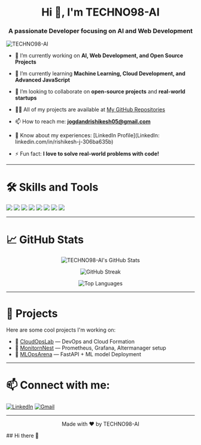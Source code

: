 <!-- GitHub Profile README for TECHNO98-AI -->

<!-- Profile Banner (Optional) -->
<!-- ![Banner](https://your-banner-link.com) -->

<h1 align="center">Hi 👋, I'm TECHNO98-AI</h1>
<h3 align="center">A passionate Developer focusing on AI and Web Development</h3>

<!-- Profile Visitors Counter -->
<p align="left"> <img src="https://komarev.com/ghpvc/?username=TECHNO98-AI&label=Profile%20views&color=0e75b6&style=flat" alt="TECHNO98-AI" /> </p>

<!-- About Me -->
- 🔭 I’m currently working on **AI, Web Development, and Open Source Projects**

- 🌱 I’m currently learning **Machine Learning, Cloud Development, and Advanced JavaScript**

- 👯 I’m looking to collaborate on **open-source projects** and **real-world startups**

- 👨‍💻 All of my projects are available at [My GitHub Repositories](https://github.com/TECHNO98-AI)

- 📫 How to reach me: **jogdandrishikesh05@gmail.com** <!-- Change this -->

- 📄 Know about my experiences: [LinkedIn Profile](LinkedIn: linkedin.com/in/rishikesh-j-306ba635b) <!-- Optional -->

- ⚡ Fun fact: **I love to solve real-world problems with code!**

---

# 🛠️ Skills and Tools
<!-- Add or remove skills as needed -->
<p align="left">
  <img src="https://img.shields.io/badge/Python-3776AB?style=for-the-badge&logo=python&logoColor=white"/>
  <img src="https://img.shields.io/badge/JavaScript-F7DF1E?style=for-the-badge&logo=javascript&logoColor=black"/>
  <img src="https://img.shields.io/badge/React-20232A?style=for-the-badge&logo=react&logoColor=61DAFB"/>
  <img src="https://img.shields.io/badge/HTML5-E34F26?style=for-the-badge&logo=html5&logoColor=white"/>
  <img src="https://img.shields.io/badge/CSS3-1572B6?style=for-the-badge&logo=css3&logoColor=white"/>
  <img src="https://img.shields.io/badge/Node.js-339933?style=for-the-badge&logo=nodedotjs&logoColor=white"/>
  <img src="https://img.shields.io/badge/OpenCV-5C3EE8?style=for-the-badge&logo=opencv&logoColor=white"/>
  <img src="https://img.shields.io/badge/GitHub-181717?style=for-the-badge&logo=github&logoColor=white"/>
</p>

---

# 📈 GitHub Stats
<p align="center">
  <img src="https://github-readme-stats.vercel.app/api?username=TECHNO98-AI&show_icons=true&theme=tokyonight" alt="TECHNO98-AI's GitHub Stats"/>
</p>

<p align="center">
  <img src="https://github-readme-streak-stats.herokuapp.com/?user=TECHNO98-AI&theme=tokyonight" alt="GitHub Streak"/>
</p>

<p align="center">
  <img src="https://github-readme-stats.vercel.app/api/top-langs/?username=TECHNO98-AI&layout=compact&theme=tokyonight" alt="Top Languages"/>
</p>

---

# 🚀 Projects
Here are some cool projects I'm working on:

- 🌟 [CloudOpsLab](https://github.com/TECHNO98-AI/Project1) — DevOps and Cloud Formation
- 🌟 [MonitornNest](https://github.com/TECHNO98-AI/Project2) — Prometheus, Grafana, Altermanager setup
- 🌟 [MLOpsArena](https://github.com/TECHNO98-AI/Project3) — FastAPI + ML model Deployment

<!-- Add your projects above -->

---

# 📫 Connect with me:
<p align="left">
<a href="https://linkedin.com/in/your-linkedin" target="blank"><img align="center" src="https://img.shields.io/badge/LinkedIn-blue?style=for-the-badge&logo=linkedin&logoColor=white" alt="LinkedIn"/></a>
<a href="mailto:your-email@example.com"><img align="center" src="https://img.shields.io/badge/Email-D14836?style=for-the-badge&logo=gmail&logoColor=white" alt="Gmail"/></a>
</p>

---

<!-- Footer Message -->
<p align="center">
  Made with ❤️ by TECHNO98-AI
</p>
## Hi there 👋

<!--
**TECHNO98-AI/TECHNO98-AI** is a ✨ _special_ ✨ repository because its `README.md` (this file) appears on your GitHub profile.

Here are some ideas to get you started:

- 🔭 I’m currently working on ...
- 🌱 I’m currently learning ...
- 👯 I’m looking to collaborate on ...
- 🤔 I’m looking for help with ...
- 💬 Ask me about ...
- 📫 How to reach me: ...
- 😄 Pronouns: ...
- ⚡ Fun fact: ...
-->
